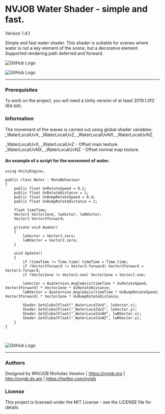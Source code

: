 # NVJOB Water Shader - simple and fast.

Version 1.4.1

Simple and fast water shader. This shader is suitable for scenes where water is not a key element of the scene, but a decorative element. Supported rendering path deferred and forward.

![GitHub Logo](https://lh3.googleusercontent.com/FtJ2jlK_x44Ck3H5dIm5bHzsuk6azmb74QTCctWrAeUFDp4qIpffIISW5XPfieR6ElYfVIZe3N4y1nUDQT_0h7fdsnezQ-DdNtj3lknTpXmQQij8PWPvVi-ZlQQut80Mb57H9s8nS8zT4U_v2MTGcQs51MJx1YKRPxtRrZAXEg7StUWvQooy3xSz4TP1hcgF-vpBE0w9Bvk9Vg5mnmAg4sbZOz708ZXYB2UL4jKxdTRLy3ImsYCt06mOMJ3Q7t33d_ZDqY-N19rim4ZQx59JhEEzcC5EfUpGK3qGesyq3uHGHIa9_L5A_P_5_2TOHcOi0JPF7dRK_sicEL4PQRduZLd2BMXDr3radFJl6ZjnC32i_UzL2F83jkOto9wA0hVIsDe0v27WwRGfgmNOh3nvC1kIul-0b3K-7ksj8tRtQYmOqXjM6PSbkfu99wl24bbbd8L-iybX8Qtxn9VwGgNFRh0ZcP7pCjzCeehA41f8EfonznvKs_ihKXeiexEyX1Y_HOCwVy-t0GITLln6UjjBPpMB_LxpEzQHF2u_hs_lwnKie2o6TR7T42BIq42mcmZb7_ucqzq7c_8k7EcffDN982fecqdWOfb3c77BfGAjtBiDybMEVSe20-WZL-goXbx9pdx2RVOqu2dLp_E7HJtVk1WvoqfxQc50o8mqeWqfVizpfOysCkLXKF9hJX6tQL1R26nROHM8Cqyy6A5vX8kE-9Is=w1636-h916-no)

![GitHub Logo](https://lh3.googleusercontent.com/YslObkHcSacVWd-8PWRIj3plwJFu_loHQiriS81Gy3fQZ3uukjBuK0EuOLlWEdaNKrq6BkEzDyGHvN6TvUwv1-HUhWlU4yuEhGazNyIoswIotVqF0DEa-WlZjKAHO0a5jG5XSa9MbZV3CkFYuBJzzXjpc0aXUC8HIcrPKRtiRvPEEOnmH5PTI956OFd8YZ82WvQNPa80wy1sDJDVBIAhMgadrw4JXJ6LME7VtX4-je97LBa7u6GXyzSTXD3xlARUemnQ48FLfqgibGWQJYSA7MKl39LPbFMMxSpIXRohw6ranmMbAXJP16MqbBOfLv1Xy2ERiMViMCem1nptIp6XRnXIZ5IUgyCgh84nXHCkRm4GG0eJJv66tYo6Z3dHy589TUkBDHlL3yrCcHx55E2WCwtVM91xAWhyCntxP31LBaV2hAkw4nKa0DPZWU545tX1IrvnXC7L231nnLOQrNYIpGRbG7T5MfqBGWQQeQulIIlOCgxCOc_OsUJQcTdEevlopCQTMPpHVrunO-Ht0NJpNBtb4j8wGNFTcl5tk3aq2lJfxk_WXbD88pSdwVloK3jDcVW2IZ5mnyB9IuK_bYRHyeSZ0t8oSewDKeUlbIOpoWUyNRN-6IA9oXqf3mBvTqsLz1KbLPfjW-JNvXv-OHfrnlpKzFLdX6X623GXz5hHZ3-DpseDZXj8D_bpJLFPwriUHgOZ8IRPv_lcHCgwF18Cmygu=w1636-h916-no)

------------------------------------

### Prerequisites

To work on the project, you will need a Unity version of at least 2019.1.0f2 (64-bit).

### Information

The movement of the waves is carried out using global shader variables: _WaterLocalUvX, _WaterLocalUvZ, _WaterLocalUvNX, _WaterLocalUvNZ.

_WaterLocalUvX, _WaterLocalUvZ - Offset main texture.<br/>
_WaterLocalUvNX, _WaterLocalUvNZ - Offset normal map texture.

#### An example of a script for the movement of water.

```
using UnityEngine;

public class Water : MonoBehaviour
{
    public float UvRotateSpeed = 0.2;
    public float UvRotateDistance = 1;
    public float UvBumpRotateSpeed = 0.4;
    public float UvBumpRotateDistance = 2;

    float timeTime;
    Vector2 Vector2one, lwVector, lwNVector;
    Vector3 Vector3forward;    

    private void Awake()
    {
        lwVector = Vector2.zero;
        lwNVector = Vector2.zero;
    }

    void Update()
    {
        if (timeTime != Time.time) timeTime = Time.time;
        if (Vector3forward != Vector3.forward) Vector3forward = Vector3.forward;
        if (Vector2one != Vector2.one) Vector2one = Vector2.one;

        lwVector = Quaternion.AngleAxis(timeTime * UvRotateSpeed, Vector3forward) * Vector2one * UvRotateDistance;
        lwNVector = Quaternion.AngleAxis(timeTime * UvBumpRotateSpeed, Vector3forward) * Vector2one * UvBumpRotateDistance;

        Shader.SetGlobalFloat("_WaterLocalUvX", lwVector.x);
        Shader.SetGlobalFloat("_WaterLocalUvZ", lwVector.y);
        Shader.SetGlobalFloat("_WaterLocalUvNX", lwNVector.x);
        Shader.SetGlobalFloat("_WaterLocalUvNZ", lwNVector.y);
    }
}
```
<br/>

![GitHub Logo](https://lh3.googleusercontent.com/zpGEbAfdPEVf2EJH4om8x7kGZik0Wl8xOl3SKyhm7bBmcT2S0SdUtiPlV-mBkHs7JXNI2Lu2JqUGx7-_G_eU4Qza4z2uWLYtH7PBH8JXzb4TLWZMqsSmRexXFqaeQJoJYL8Bp8StncFEDV8f6kjHz4zDtILshcVgWpwhWN8Z6I-nUq1Csu6FSmB-lnFCFLhDwglf_NZmQf9RQYSFjNWDBbiAqOT6c3rNAySAmHiGf5xija_0Rf0sVZu81wv64ZOP3Bmsh_e78l3i-lwhwj43G0F9fE6ZYETv_QkmpIHfMTBwKl7dNgXXOG8MOpJ-ua18VxDHp4-zp1qI0CLk5xsRvINxam3ROGUEARFvBh9Qm3nDOeNRE-U_ogePPEcpiZ0HXF-qS9-N4oDqUVp7wjCazbTdaYzDsBjSjyzXZdtl9A0BicG5JrI3HTpjuxkRLrjaQytmfUBcK1N9xTWSJcpS0WUoLo9R4ufOFMub6hsw-H1pfc3qL5vxP4FLDKFQ2eujsnSYKackT78w16uUpTdZhpPHFdZGDrXM8rizcrW0khThGC-OhN0yk0CjyvUShWRN9ikFZE1Mmv9UE8Oz7lBgf-gCZUL3OuUeCCEYSRkIgDaYxSwfTsGgtvGUrUCljRxMEIOBaPaNYjPCWKRgbWFOGt19I-5uItl1v3zfdLVu8ZIHYXhIf3ZNjUMPLMYnj_nB7ve7l1Q88Z9AgTvXAPNiLiEv=w383-h859-no)

------------------------------------

### Authors
Designed by #NVJOB Nicholas Veselov | https://nvjob.pro | http://nvjob.dx.am | https://twitter.com/nvjob

### License
This project is licensed under the MIT License - see the LICENSE file for details

